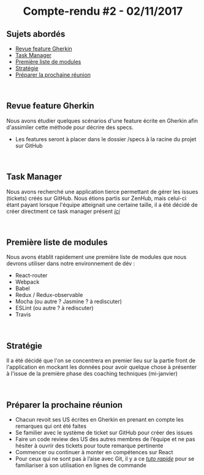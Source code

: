 <center><h1>Compte-rendu #2 - 02/11/2017</h1></center>


## Sujets abordés

* [Revue feature Gherkin](#revue-feature-gherkin)
* [Task Manager](#task-manager)
* [Première liste de modules](#première-liste-de-modules)
* [Stratégie](#stratégie)
* [Préparer la prochaine réunion](#préparer-la-prochaine-réunion)

<br>

## Revue feature Gherkin

Nous avons étudier quelques scénarios d'une feature écrite en Gherkin afin d'assimiler cette méthode pour décrire des specs. 
* Les features seront à placer dans le dossier /specs à la racine du projet sur GitHub

<br>

## Task Manager

Nous avons recherché une application tierce permettant de gérer les issues (tickets) créés sur GitHub. Nous étions partis sur ZenHub, mais celui-ci étant payant lorsque l'équipe atteignait une certaine taille, il a été décidé de créer directment ce task manager présent *[ici](https://github.com/ReseauSocialStyle/ReseauSocialStyleApp/projects/1)*

<br>

## Première liste de modules

Nous avons établit rapidement une première liste de modules que nous devrons utiliser dans notre environnement de dév :
* React-router
* Webpack
* Babel
* Redux / Redux-observable
* Mocha (ou autre ? Jasmine ? à rediscuter)
* ESLint (ou autre ? à rediscuter)
* Travis

<br>

## Stratégie

Il a été décidé que l'on se concentrera en premier lieu sur la partie front de l'application en mockant les données pour avoir quelque chose à présenter à l'issue de la première phase des coaching techniques (mi-janvier)

<br>

## Préparer la prochaine réunion

* Chacun revoit ses US écrites en Gherkin en prenant en compte les remarques qui ont été faites
* Se familier avec le système de ticket sur GitHub pour créer des issues
* Faire un code review des US des autres membres de l’équipe et ne pas hésiter à ouvrir des tickets pour toute remarque pertinente
* Commencer ou continuer à monter en compétences sur React
* Pour ceux qui ne sont pas à l’aise avec Git, il y a ce *[tuto rapide](https://try.github.io)* pour se familiariser à son utilisation en lignes de commande
